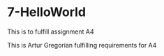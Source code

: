 # 7-HelloWorld
This is to fulfill assignment A4

This is Artur Gregorian fulfilling requirements for A4